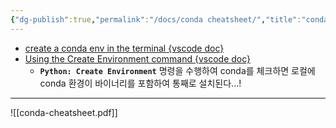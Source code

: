 ```yaml
---
{"dg-publish":true,"permalink":"/docs/conda cheatsheet/","title":"conda cheatsheet"}
---
```


- [create a conda env in the terminal {vscode doc}](https://code.visualstudio.com/docs/python/environments#_create-a-conda-environment-in-the-terminal)  
- [Using the Create Environment command {vscode doc}](https://code.visualstudio.com/docs/python/environments?source=post_page---------------------------#_using-the-create-environment-command)
	- **`Python: Create Environment`** 명령을 수행하여 conda를 체크하면 로컬에 conda 환경이 바이너리를 포함하여 통째로 설치된다...!
---
![[conda-cheatsheet.pdf]]
